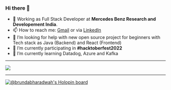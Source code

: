 ### Hi there 👋
- 💼 Working as Full Stack Developer at <b>Mercedes Benz Research and Developement India</b>.
- 📫 How to reach me: [Gmail](brundabharadwaj22@gmail.com) or via [LinkedIn](www.linkedin.com/in/brunda-m-bharadwaj)
- 🤔 I’m looking for help with new open source project for beginners with Tech stack  as Java (Backend) and React (Frontend)
- 🔭 I’m currently participating in **#hacktoberfest2022**
- 🌱 I’m currently learning Datadog, Azure and Kafka
****
<img src="https://github-readme-stats.vercel.app/api?username=brundabharadwaj&&show_icons=true&title_color=ffffff&icon_color=bb2acf&text_color=daf7dc&bg_color=151515"/>

****
[![@brundabharadwah's Holopin board](https://holopin.io/api/user/board?user=brundabharadwah)](https://holopin.io/@brundabharadwah)


<!--
**brundabharadwaj/brundabharadwaj** is a ✨ _special_ ✨ repository because its `README.md` (this file) appears on your GitHub profile.

Here are some ideas to get you started:

- 🔭 I’m currently working on ...
- 🌱 I’m currently learning ...
- 👯 I’m looking to collaborate on ...
- 🤔 I’m looking for help with ...
- 💬 Ask me about ...
- 📫 How to reach me: ...
- 😄 Pronouns: ...
- ⚡ Fun fact: ...
-->

